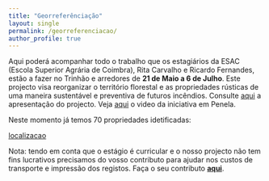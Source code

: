 ```yaml
---
title: "Georreferênciação"
layout: single
permalink: /georreferenciacao/
author_profile: true
---
```


Aqui poderá acompanhar todo o trabalho que os estagiários da ESAC (Escola Superior Agrária de Coimbra), Rita Carvalho e Ricardo Fernandes, estão a fazer no Trinhão e arredores de **21 de Maio a 6 de Julho**. Este projecto visa reorganizar o território florestal e as propriedades rústicas de uma maneira sustentável e preventiva de futuros incêndios.
Consulte [aqui](https://drive.google.com/open?id=1g9ajS8nibzQ5Pf-h7P_kdMsabtUV--T9) a apresentação do projecto. Veja [aqui](https://youtu.be/IVr_qBtXKEI) o video da iniciativa em Penela.

Neste momento já temos 70 propriedades idetificadas:

[localizacao](https://raw.githubusercontent.com/trinhaonomapa/trinhaonomapa.github.io/master/assets/images/localizacao.png)

Nota: tendo em conta que o estágio é curricular e o nosso projecto não tem fins lucrativos precisamos do vosso contributo para ajudar nos custos de transporte e impressão dos registos. Faça o seu contributo [**aqui**](https://ppl.com.pt/vaquinha/georeferenciacao).


